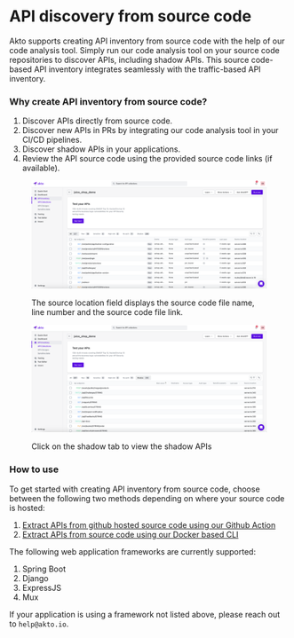 # API discovery from source code

Akto supports creating API inventory from source code with the help of our code analysis tool. Simply run our code analysis tool on your source code repositories to discover APIs, including shadow APIs. This source code-based API inventory integrates seamlessly with the traffic-based API inventory.

### Why create API inventory from source code?

1. Discover APIs directly from source code.
2. Discover new APIs in PRs by integrating our code analysis tool in your CI/CD pipelines.
3. Discover shadow APIs in your applications.
4. Review the API source code using the provided source code links (if available).

<figure><img src="../../.gitbook/assets/juice_shop_demo_code_analysis_all.png" alt=""><figcaption><p>The source location field displays the source code file name, line number and the source code file link.</p></figcaption></figure>

<figure><img src="../../.gitbook/assets/juice_shop_demo_code_analysis_shadow.png" alt=""><figcaption><p>Click on the shadow tab to view the shadow APIs</p></figcaption></figure>

### How to use

To get started with creating API inventory from source code, choose between the following two methods depending on where your source code is hosted:
1. [Extract APIs from github hosted source code using our Github Action](../how-to/extract-apis-from-source-code-gha.md)
2. [Extract APIs from source code using our Docker based CLI](../how-to/extract-apis-from-source-code-docker-cli.md)

The following web application frameworks are currently supported:
1. Spring Boot 
2. Django
3. ExpressJS
4. Mux

If your application is using a framework not listed above, please reach out to `help@akto.io`.